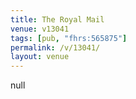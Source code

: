```yaml
---
title: The Royal Mail
venue: v13041
tags: [pub, "fhrs:565875"]
permalink: /v/13041/
layout: venue
---
```

null